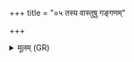 +++
title = "०५ तस्य वास्तुषु गङ्गणम्"

+++
<details><summary>मूलम् (GR)</summary>

(…) तस्य वास्तुषु  
गङ्गणं कुर्वते वृकाः ।  
क्षिप्रं वै तस्य पृच्छन्ति  
यत् तद् आसीद् इदं नु तात् ॥
</details>